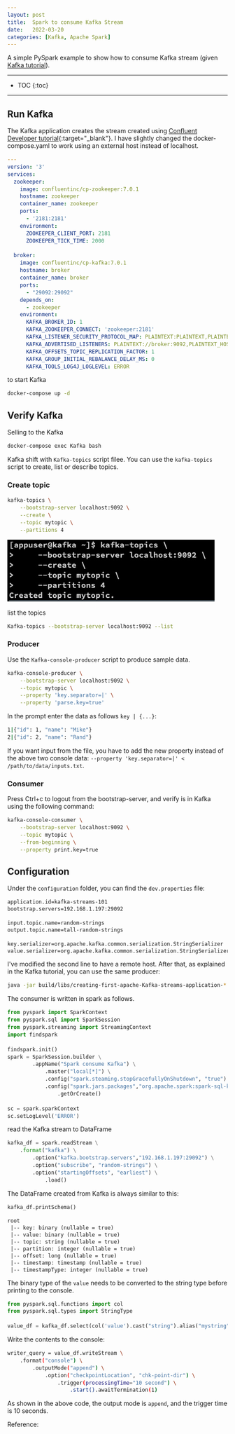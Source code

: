 ```yaml
---
layout: post
title:  Spark to consume Kafka Stream
date:   2022-03-20
categories: [Kafka, Apache Spark]
---
```


A simple PySpark example to show how to consume Kafka stream (given [Kafka tutorial][tut]).

<!--more-->

------

* TOC
{:toc}
------

## Run Kafka

The Kafka application creates the stream created using [Confluent Developer tutorial][tut]{:target="_blank"}. I have slightly changed the docker-compose.yaml to work using an external host instead of localhost.

```yaml
---
version: '3'
services:
  zookeeper:
    image: confluentinc/cp-zookeeper:7.0.1
    hostname: zookeeper
    container_name: zookeeper
    ports:
      - '2181:2181'
    environment:
      ZOOKEEPER_CLIENT_PORT: 2181
      ZOOKEEPER_TICK_TIME: 2000

  broker:
    image: confluentinc/cp-kafka:7.0.1
    hostname: broker
    container_name: broker
    ports:
      - "29092:29092"
    depends_on:
      - zookeeper
    environment:
      KAFKA_BROKER_ID: 1
      KAFKA_ZOOKEEPER_CONNECT: 'zookeeper:2181'
      KAFKA_LISTENER_SECURITY_PROTOCOL_MAP: PLAINTEXT:PLAINTEXT,PLAINTEXT_HOST:PLAINTEXT
      KAFKA_ADVERTISED_LISTENERS: PLAINTEXT://broker:9092,PLAINTEXT_HOST://192.168.1.197:29092
      KAFKA_OFFSETS_TOPIC_REPLICATION_FACTOR: 1
      KAFKA_GROUP_INITIAL_REBALANCE_DELAY_MS: 0
      KAFKA_TOOLS_LOG4J_LOGLEVEL: ERROR
```

to start Kafka 

```bash
docker-compose up -d
```

## Verify Kafka

Selling to the Kafka

```bash
docker-compose exec Kafka bash
```

Kafka shift with `Kafka-topics` script filee. You can use the `kafka-topics` script to create, list or describe topics. 

### Create topic

```bash
kafka-topics \
    --bootstrap-server localhost:9092 \
    --create \
    --topic mytopic \
    --partitions 4
```

![image-20220312175556852](/assets/images/image-20220312175556852.png)

list the topics

```bash
Kafka-topics --bootstrap-server localhost:9092 --list
```

### Producer

Use the `Kafka-console-producer` script to produce sample data.

```bash
kafka-console-producer \
    --bootstrap-server localhost:9092 \
    --topic mytopic \
    --property 'key.separator=|' \
    --property 'parse.key=true'
```

In the prompt enter the data as follows `key | {...}`:

```bash
1|{"id": 1, "name": "Mike"}
2|{"id": 2, "name": "Rand"}
```

If you want input from the file, you have to add the new property instead of the above two console data: `--property 'key.separator=|' < /path/to/data/inputs.txt`.

### Consumer

Press Ctrl+c to logout from the bootstrap-server, and verify is in Kafka using the following command:

```bash
kafka-console-consumer \
    --bootstrap-server localhost:9092 \
    --topic mytopic \
    --from-beginning \
    --property print.key=true
```

## Configuration

Under the `configuration` folder, you can find the `dev.properties` file:

```properties
application.id=kafka-streams-101
bootstrap.servers=192.168.1.197:29092

input.topic.name=random-strings
output.topic.name=tall-random-strings

key.serializer=org.apache.kafka.common.serialization.StringSerializer
value.serializer=org.apache.kafka.common.serialization.StringSerializer
```

I've modified the second line to have a remote host. After that, as explained in the Kafka tutorial, you can use the same producer:

```bash
java -jar build/libs/creating-first-apache-Kafka-streams-application-*.jar configuration/dev.properties
```

The consumer is written in spark as follows.

```python
from pyspark import SparkContext
from pyspark.sql import SparkSession
from pyspark.streaming import StreamingContext
import findspark

findspark.init()
spark = SparkSession.builder \
        .appName("Spark consume Kafka") \
            .master("local[*]") \
            .config("spark.steaming.stopGracefullyOnShutdown", "true") \
            .config("spark.jars.packages","org.apache.spark:spark-sql-kafka-0-10_2.12:3.0.0")\
                .getOrCreate()

sc = spark.sparkContext
sc.setLogLevel('ERROR') 
```

read the Kafka stream to DataFrame

```python
kafka_df = spark.readStream \
    .format("kafka") \
        .option("kafka.bootstrap.servers","192.168.1.197:29092") \
        .option("subscribe", "random-strings") \
        .option("startingOffsets", "earliest") \
            .load()
```

The DataFrame created from Kafka is always similar to this:

```python
kafka_df.printSchema()
```

```
root
 |-- key: binary (nullable = true)
 |-- value: binary (nullable = true)
 |-- topic: string (nullable = true)
 |-- partition: integer (nullable = true)
 |-- offset: long (nullable = true)
 |-- timestamp: timestamp (nullable = true)
 |-- timestampType: integer (nullable = true)
```

The binary type of the `value` needs to be converted to the string type before printing to the console.

```python
from pyspark.sql.functions import col
from pyspark.sql.types import StringType

value_df = kafka_df.select(col('value').cast("string").alias("mystring"))
```

Write the contents to the console:

```bash
writer_query = value_df.writeStream \
    .format("console") \
        .outputMode("append") \
            .option("checkpointLocation", "chk-point-dir") \
                .trigger(processingTime="10 second") \
                    .start().awaitTermination(1)

```

As shown in the above code, the output mode is `append`, and the trigger time is 10 seconds.

Reference:

[tut]: https://developer.confluent.io/tutorials/creating-first-apache-kafka-streams-application/kstreams.html "How to build your first Apache Kafka Streams application"

